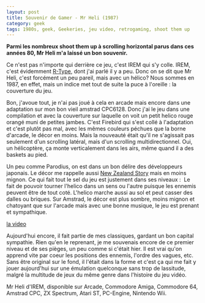 ```yaml
---
layout: post
title: Souvenir de Gamer - Mr Heli (1987)
category: geek
tags: 1980s, geek, Geekeries, jeu video, retrogaming, shoot them up
---
```

**Parmi les nombreux shoot them up à scrolling horizontal parus dans ces années 80, Mr Heli m'a laissé un bon souvenir.**

Ce n'est pas n'importe qui derrière ce jeu, c'est IREM qui s'y colle. IREM, c'est évidemment <a href="https://cheziceman.wordpress.com/2016/11/10/souvenir-de-gamer-r-type/">R-Type</a>, dont j'ai parlé il y a peu. Donc on se dit que Mr Heli, c'est forcément un peu pareil, mais avec un hélico? Nous sommes en 1987, en effet, mais un indice met tout de suite la puce à l'oreille : la couverture du jeu.

Bon, j'avoue tout, je n'ai pas joué à cela en arcade mais encore dans une adaptation sur mon bon vieil amstrad CPC6128. Donc j'ai le jeu dans une compilation et avec la couverture sur laquelle on voit un petit helico rouge orangé muni de petites jambes. C'est Firebird qui s'est collé à l'adaptation et c'est plutôt pas mal, avec les mêmes couleurs péchues que la borne d'arcade, le décor en moins. Mais la nouveauté était qu'il ne s'agissait pas seulement d'un scrolling latéral, mais d'un scrolling multidirectionnel. Oui, un hélicoptère, ça monte verticalement dans les airs, même quand il a des baskets au pied.

Un peu comme Parodius, on est dans un bon délire des développeurs japonais. Le décor me rappelle aussi <a href="https://cheziceman.wordpress.com/2016/01/16/retro-geek-the-new-zealand-story/">New Zealand Story</a>&nbsp;mais en moins mignon. Ce qui fait tout le sel du jeu est justement dans ses niveaux : &nbsp;Le fait de pouvoir tourner l'helico dans un sens ou l'autre puisque les ennemis peuvent être de tout coté. L'helico marche aussi au sol et peut casser des dalles ou briques. Sur Amstrad, le décor est plus sombre, moins mignon et chatoyant que sur l'arcade mais avec une bonne musique, le jeu est prenant et sympathique.

[la video](https://www.youtube.com/watch?v=3jluFNtdQcQ)

Aujourd'hui encore, il fait partie de mes classiques, gardant un bon capital sympathie. Rien qu'en le reprenant, je me souvenais encore de ce premier niveau et de ses pièges, un peu comme si c'était hier. Il est vrai qu'on apprend vite par coeur les positions des ennemis, l'ordre des vagues, etc. Sans être original sur le fond, il l'était dans la forme et c'est ça qui me fait y jouer aujourd'hui sur une émulation quelconque sans trop de lassitude, malgré la multitude de jeux du même genre dans l'histoire du jeu vidéo.

Mr Heli d'IREM, disponible sur&nbsp;Arcade, Commodore Amiga, Commodore 64, Amstrad CPC, ZX Spectrum, Atari ST, PC-Engine, Nintendo Wii.&nbsp;

